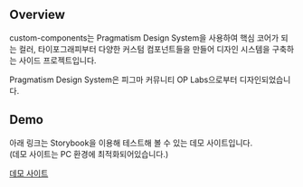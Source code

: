 ## Overview
custom-components는 Pragmatism Design System을 사용하여 핵심 코어가 되는 컬러, 타이포그래피부터
다양한 커스텀 컴포넌트들을 만들어 디자인 시스템을 구축하는 사이드 프로젝트입니다.

Pragmatism Design System은 피그마 커뮤니티 OP Labs으로부터 디자인되었습니다.

## Demo
아래 링크는 Storybook을 이용해 테스트해 볼 수 있는 데모 사이트입니다.     
(데모 사이트는 PC 환경에 최적화되어있습니다.)

[데모 사이트](https://jo-duchan.github.io/mystorybook/storybook-static/index.html)

